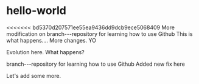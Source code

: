 # hello-world
<<<<<<< bd5370d207571ee55ea9436dd9dcb9ece5068409
More modification on branch---repository for learning how to use Github
This is what happens....
More changes. YO

Evolution here. What happens?

branch---repository for learning how to use Github
Added new fix here

Let's add some more.

